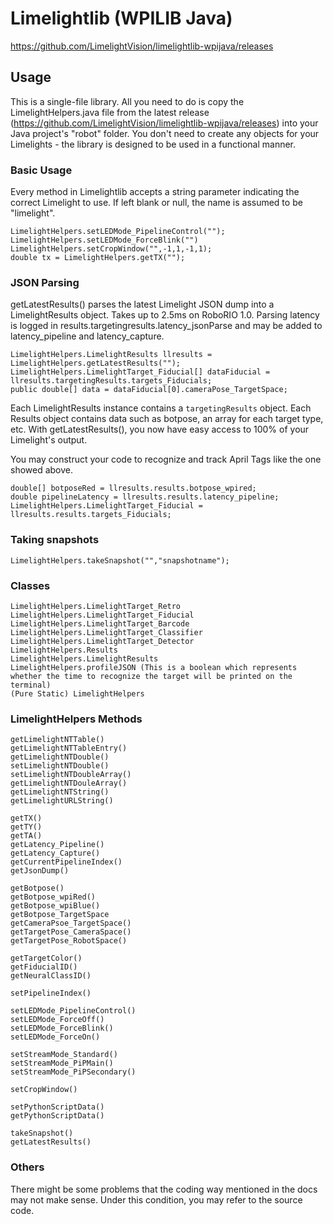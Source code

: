 # Limelightlib (WPILIB Java)
https://github.com/LimelightVision/limelightlib-wpijava/releases
## Usage

This is a single-file library. All you need to do is copy the LimelightHelpers.java file from the latest release (https://github.com/LimelightVision/limelightlib-wpijava/releases) into your Java project's "robot" folder. You don't need to create any objects for your Limelights - the library is designed to be used in a functional manner.

### Basic Usage
Every method in Limelightlib accepts a string parameter indicating the correct Limelight to use. If left blank or null, the name is assumed to be "limelight".
```
LimelightHelpers.setLEDMode_PipelineControl("");
LimelightHelpers.setLEDMode_ForceBlink("")
LimelightHelpers.setCropWindow("",-1,1,-1,1);
double tx = LimelightHelpers.getTX("");
```

### JSON Parsing
getLatestResults() parses the latest Limelight JSON dump into a LimelightResults object.
Takes up to 2.5ms on RoboRIO 1.0. Parsing latency is logged in results.targetingresults.latency_jsonParse and may be added to latency_pipeline and latency_capture.

```
LimelightHelpers.LimelightResults llresults = LimelightHelpers.getLatestResults("");
LimelightHelpers.LimelightTarget_Fiducial[] dataFiducial = llresults.targetingResults.targets_Fiducials;
public double[] data = dataFiducial[0].cameraPose_TargetSpace;
```

Each LimelightResults instance contains a `targetingResults` object. Each Results object contains data such as botpose, an array for each target type, etc. With getLatestResults(), you now have easy access to 100% of your Limelight's output.

You may construct your code to recognize and track April Tags like the one showed above.

```
double[] botposeRed = llresults.results.botpose_wpired;
double pipelineLatency = llresults.results.latency_pipeline;
LimelightHelpers.LimelightTarget_Fiducial = llresults.results.targets_Fiducials;
```

### Taking snapshots
```
LimelightHelpers.takeSnapshot("","snapshotname");
```

### Classes
```
LimelightHelpers.LimelightTarget_Retro
LimelightHelpers.LimelightTarget_Fiducial
LimelightHelpers.LimelightTarget_Barcode
LimelightHelpers.LimelightTarget_Classifier
LimelightHelpers.LimelightTarget_Detector
LimelightHelpers.Results
LimelightHelpers.LimelightResults
LimelightHelpers.profileJSON (This is a boolean which represents whether the time to recognize the target will be printed on the terminal)
(Pure Static) LimelightHelpers
```

### LimelightHelpers Methods
```
getLimelightNTTable()
getLimelightNTTableEntry()
getLimelightNTDouble()
setLimelightNTDouble()
setLimelightNTDoubleArray()
getLimelightNTDouleArray()
getLimelightNTString()
getLimelightURLString()

getTX()
getTY()
getTA()
getLatency_Pipeline()
getLatency_Capture()
getCurrentPipelineIndex()
getJsonDump()

getBotpose()
getBotpose_wpiRed()
getBotpose_wpiBlue()
getBotpose_TargetSpace
getCameraPsoe_TargetSpace()
getTargetPose_CameraSpace()
getTargetPose_RobotSpace()

getTargetColor()
getFiducialID()
getNeuralClassID()

setPipelineIndex()

setLEDMode_PipelineControl()
setLEDMode_ForceOff()
setLEDMode_ForceBlink()
setLEDMode_ForceOn()

setStreamMode_Standard()
setStreamMode_PiPMain()
setStreamMode_PiPSecondary()

setCropWindow()

setPythonScriptData()
getPythonScriptData()

takeSnapshot()
getLatestResults()
```

### Others

There might be some problems that the coding way mentioned in the docs may not make sense. Under this condition, you may refer to the source code. 
